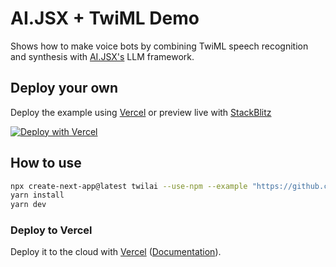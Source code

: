 # AI.JSX + TwiML Demo

Shows how to make voice bots by combining TwiML speech recognition and synthesis with [AI.JSX's](https://github.com/fixie-ai/ai-jsx) LLM framework.

## Deploy your own

Deploy the example using [Vercel](https://vercel.com?utm_source=github) or preview live with [StackBlitz](https://stackblitz.com/github/fixie-ai/twilai/tree/canary)

[![Deploy with Vercel](https://vercel.com/button)](https://vercel.com/new/clone?repository-url=https://github.com/fixie-ai/twilai&project-name=twilai&repository-name=twilai)

## How to use

```bash
npx create-next-app@latest twilai --use-npm --example "https://github.com/fixie-ai/twilai"
yarn install
yarn dev
```

### Deploy to Vercel

Deploy it to the cloud with [Vercel](https://vercel.com/new?utm_source=github) ([Documentation](https://nextjs.org/docs/deployment)).
